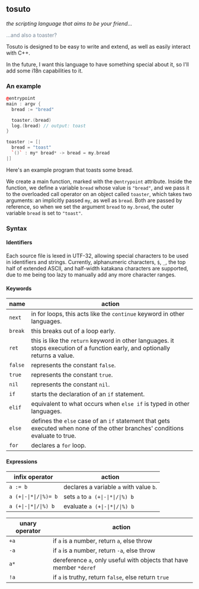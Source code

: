 ## tosuto 

_the scripting language that aims to be your friend..._
<div style="text-size: 0.3rem; color: lightslategray">...and also a toaster?</div>

Tosuto is designed to be easy to write and extend, as well
as easily interact with C++.

In the future, I want this language to have something special about it, so I'll
add some i18n capabilities to it.

### An example
```c++
@entrypoint
main : argv {
  bread := "bread"

  toaster.(bread)
  log.(bread) // output: toast
}

toaster := [|
  bread = "toast"
  `()` : my* bread* -> bread = my.bread
|]
```

Here's an example program that toasts some bread.

We create a main function, marked with the ``@entrypoint`` attribute. Inside the
function, we define a variable ``bread`` whose value is ``"bread"``, and we
pass it to the overloaded call operator on an object called ``toaster``, which
takes two arguments: an implicitly passed ``my``, as well as ``bread``. Both are
passed by reference, so when we set the argument ``bread`` to ``my.bread``, the
outer variable ``bread`` is set to ``"toast"``.

### Syntax

#### Identifiers
Each source file is lexed in UTF-32, allowing special characters to be used in
identifiers and strings. Currently, alphanumeric characters, ``$``, ``_``, the
top half of extended ASCII, and half-width katakana characters are supported, due
to me being too lazy to manually add any more character ranges.

#### Keywords
| name      | action                                                                                                                            |
|-----------|-----------------------------------------------------------------------------------------------------------------------------------|
| ``next``  | in for loops, this acts like the ``continue`` keyword in other languages.                                                         |
| ``break`` | this breaks out of a loop early.                                                                                                  |
| ``ret``   | this is like the ``return`` keyword in other languages. it stops execution of a function early, and optionally returns a value.   |
| ``false`` | represents the constant ``false``.                                                                                                |
| ``true``  | represents the constant ``true``.                                                                                                 |
| ``nil``   | represents the constant ``nil``.                                                                                                  |
| ``if``    | starts the declaration of an ``if`` statement.                                                                                    |
| ``elif``  | equivalent to what occurs when ``else if`` is typed in other languages.                                                           |
| ``else``  | defines the ``else`` case of an ``if`` statement that gets executed when none of the other branches' conditions evaluate to true. |
| ``for``   | declares a ``for`` loop.                                                                                                          |

#### Expressions
| infix operator           | action                                      |
|--------------------------|---------------------------------------------|
| ``a := b``               | declares a variable ``a`` with value ``b``. |
| ``a (+\|-\|*\|/\|%)= b`` | sets ``a`` to ``a (+\|-\|*\|/\|%) b``       |
| ``a (+\|-\|*\|/\|%) b``  | evaluate ``a (+\|-\|*\|/\|%) b``            |

| unary operator | action                                                                  |
|----------------|-------------------------------------------------------------------------|
| ``+a``         | if ``a`` is a number, return ``a``, else throw                          |
| ``-a``         | if ``a`` is a number, return ``-a``, else throw                         |
| ``a*``         | dereference ``a``, only useful with objects that have member ``*deref`` |
| ``!a``         | if ``a`` is truthy, return ``false``, else return ``true``              |

